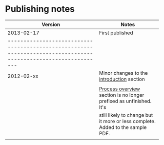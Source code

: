 # Publishing notes

| Version           | Notes                                                                                     |
|-------------------|-------------------------------------------------------------------------------------------|
| 2013-02-17        | First published                                                                           |
|---------------------------------------------------------------------------------------------------------------|
| 2012-02-xx        | Minor changes to the [introduction](#introduction) section                                |
|                   |                                                                                           |
|                   | [Process overview](#process-overview) section is no longer prefixed as unfinished. It's   |
|                   | still likely to change but it more or less complete. Added to the sample PDF.             |
|                   |                                                                                           |
